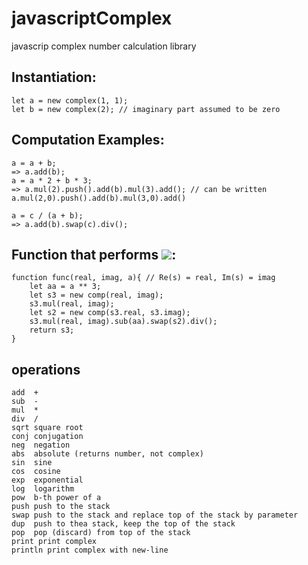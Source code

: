# javascriptComplex
javascrip complex number calculation library

## Instantiation:
```
let a = new complex(1, 1);
let b = new complex(2); // imaginary part assumed to be zero
```
## Computation Examples:
```
a = a + b;
=> a.add(b);
a = a * 2 + b * 3;
=> a.mul(2).push().add(b).mul(3).add(); // can be written a.mul(2,0).push().add(b).mul(3,0).add()
```
```
a = c / (a + b);
=> a.add(b).swap(c).div();
```
## Function that performs <img src="https://latex.codecogs.com/gif.latex?\frac{s^{2}}{s^{3}-a^{3}}" />:
```
function func(real, imag, a){ // Re(s) = real, Im(s) = imag
    let aa = a ** 3;
    let s3 = new comp(real, imag);
    s3.mul(real, imag);
    let s2 = new comp(s3.real, s3.imag);
    s3.mul(real, imag).sub(aa).swap(s2).div();
    return s3;
}
```
## operations
```
add  +
sub  -
mul  *
div  /
sqrt square root
conj conjugation
neg  negation
abs  absolute (returns number, not complex)
sin  sine
cos  cosine
exp  exponential
log  logarithm
pow  b-th power of a
push push to the stack
swap push to the stack and replace top of the stack by parameter
dup  push to thea stack, keep the top of the stack
pop  pop (discard) from top of the stack
print print complex
println print complex with new-line
```

